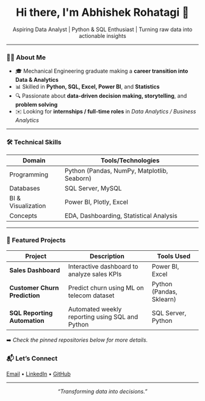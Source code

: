 <h1 align="center">Hi there, I'm Abhishek Rohatagi 👋</h1>

<p align="center">
Aspiring Data Analyst | Python & SQL Enthusiast | Turning raw data into actionable insights
</p>

---

### 👨‍💻  About Me

- 🎓 Mechanical Engineering graduate making a **career transition into Data & Analytics**
- 📊 Skilled in **Python, SQL, Excel, Power BI**, and **Statistics**
- 🔍 Passionate about **data-driven decision making, storytelling**, and **problem solving**
- ✉️ Looking for **internships / full-time roles** in _Data Analytics / Business Analytics_

---

### 🛠 Technical Skills

| Domain            | Tools/Technologies                             |
|-------------------|-----------------------------------------------|
| Programming       | Python (Pandas, NumPy, Matplotlib, Seaborn)    |
| Databases         | SQL Server, MySQL                             |
| BI & Visualization| Power BI, Plotly, Excel                       |
| Concepts          | EDA, Dashboarding, Statistical Analysis        |

---

### 📂 Featured Projects

| Project                           | Description                                         | Tools Used                       |
|-----------------------------------|-----------------------------------------------------|----------------------------------|
| **Sales Dashboard**               | Interactive dashboard to analyze sales KPIs         | Power BI, Excel                  |
| **Customer Churn Prediction**     | Predict churn using ML on telecom dataset           | Python (Pandas, Sklearn)         |
| **SQL Reporting Automation**      | Automated weekly reporting using SQL and Python     | SQL Server, Python               |

➡️ *Check the pinned repositories below for more details.*



### 📬 Let’s Connect

<p>
  <a href="mailto:yourmail@gmail.com">Email</a> •
  <a href="https://www.linkedin.com/in/yourlinkedin">LinkedIn</a> •
  <a href="https://github.com/yourusername">GitHub</a>
</p>

---

<p align="center">
  <i>“Transforming data into decisions.”</i>
</p>
